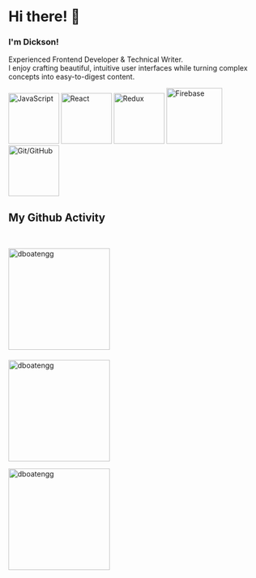 # Hi there! 👋

### I'm Dickson!
Experienced Frontend Developer & Technical Writer.
<br>
I enjoy crafting beautiful, intuitive user interfaces while turning complex concepts into easy-to-digest content.
<br>
<p>
  <img src="https://media3.giphy.com/media/ln7z2eWriiQAllfVcn/200w.webp" width="100" title="JavaScript"/>
  <img src="https://i.giphy.com/media/eNAsjO55tPbgaor7ma/200w.webp" width="100" title="React"/>
  <img src="https://i.imgur.com/FNgBliV.png" width="100" title="Redux"/>
  <img src="https://i.giphy.com/media/Ri2TUcKlaOcaDBxFpY/200.webp" width="110" title="Firebase"/>
  <img src="https://i.giphy.com/media/KzJkzjggfGN5Py6nkT/200.webp" width="100" title="Git/GitHub"/>
</p>

## My Github Activity
<br>

<p align="left" >
  <img src="https://github-readme-stats.vercel.app/api/top-langs?username=dboatengg&show_icons=true&locale=en&layout=compact&theme=tokyonight" alt="dboatengg" height=200 /> &nbsp; 
  <br><br>  
  <img src="https://github-readme-stats.vercel.app/api?username=dboatengg&show_icons=true&locale=en&theme=tokyonight" alt="dboatengg" height=200 />
</p>

<p align="left" ><img src="https://github-readme-streak-stats.herokuapp.com/?user=dboatengg&&theme=tokyonight" alt="dboatengg" height=200 /></p>

